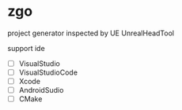 # zgo
project generator inspected by UE UnrealHeadTool

support ide
- [ ] VisualStudio
- [ ] VisualStudioCode
- [ ] Xcode
- [ ] AndroidSudio
- [ ] CMake
